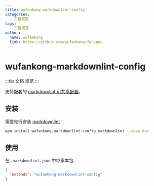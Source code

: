 ```yaml
---
title: wufankong-markdownlint-config
categories:
  - 工程规范
tags:
  - 工程规范
author:
  name: wufankong
  link: https://github.com/wufankong/fe-spec
---
```


# wufankong-markdownlint-config

:::tip
文档 规范
:::

支持配套的 [markdownlint 可共享配置](https://www.npmjs.com/package/markdownlint#optionsconfig)。

## 安装

需要先行安装 [markdownlint](https://www.npmjs.com/package/markdownlint)：

```bash
npm install wufankong-markdownlint-config markdownlint --save-dev
```

## 使用

在 `.markdownlint.json` 中继承本包:

```json
{
  "extends": "wufankong-markdownlint-config"
}
```
